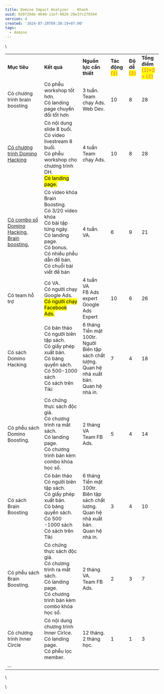 ```yaml
---
title: Domino Impact Analyzer  - Khanh
uuid: 020728de-4640-11ef-9826-26e37c279344
version: 4
created: '2024-07-20T09:30:19+07:00'
tags:
  - domino
---
```


\

| | | | | | |
|-|-|-|-|-|-|
|**Mục tiêu**<!-- {"cell":{"align":"center","colwidth":236}} -->|**Kết quả**<!-- {"cell":{"align":"center"}} -->|**Nguồn lực cần thiết**<!-- {"cell":{"align":"center"}} -->|**Tác động <br /><mark style="color:#f8914d;">(1)<!-- {"cycleColor":"24"} --></mark>**<!-- {"cell":{"align":"center","colwidth":120}} -->|**Độ dễ <br /><mark style="color:#f8914d;">(2)<!-- {"cycleColor":"24"} --></mark>**<!-- {"cell":{"align":"center"}} -->|**Tổng điểm<br /><mark style="color:#f8914d;">(1)\*2 + (2)<!-- {"cycleColor":"24"} --></mark>**<!-- {"cell":{"align":"center","colwidth":126}} -->|
|Có chương trình brain boosting<!-- {"cell":{"colwidth":236}} -->|Có phễu workshop tốt hơn.<br />Có landing page chuyển đổi tốt hơn|3 tuần.<br />Team chạy Ads.<br />Web Dev.|10<!-- {"cell":{"colwidth":120}} -->|8|28<!-- {"cell":{"colwidth":126}} -->|
|[Có chương trình Domino Hacking](https://www.amplenote.com/notes/535bbc24-3725-11ef-8459-26e37c279344) <!-- {"cell":{"colwidth":236}} -->|Có nội dung slide 8 buổi.<br />Có video livestream 8 buổi.<br />Có phễu workshop cho chương trình DH.<br /><mark style="background-color:undefined;">Có landing page.<!-- {"backgroundCycleColor":"60"} --></mark>|4 tuần<br />Team chạy Ads.|10<!-- {"cell":{"colwidth":120}} -->|8|28<!-- {"cell":{"colwidth":126}} -->|
|[Có combo số Domino Hacking, Brain boosting.](https://www.amplenote.com/notes/ffe0f692-3727-11ef-a37b-6ef34fa959ce) <!-- {"cell":{"colwidth":236}} -->|Có video khóa Brain Boosting.<br />Có 3/20 video khóa<br />Có bài tập từng ngày.<br />Có landing page.<br />Có bonus.<br />Có nhiều phễu dẫn để bán.<br />Có chuỗi bài viết để bán |4 tuần.<br />VA.|6<!-- {"cell":{"colwidth":120}} -->|9|21<!-- {"cell":{"colwidth":126}} -->|
|Có team hỗ trợ<!-- {"cell":{"colwidth":236}} -->|Có VA.<br />Có người chạy Google Ads.<br /><mark style="background-color:undefined;">Có người chạy Facebook Ads.<!-- {"backgroundCycleColor":"60"} --></mark>|4 tuần<br />VA<br />FB Ads expert<br />Google Ads Expert|10|6|26|
|Có sách Domino Hacking<!-- {"cell":{"colwidth":236}} -->|Có bản thảo<br />Có người biên tập sách.<br />Có giấy phép xuất bản.<br />Có bảng quyền sách.<br />Có 500-1000 sách<br />Có sách trên Tiki|6 tháng<br />Tiền mặt 100tr.<br />Người Biên tập sách chất lượng.<br />Quan hệ nhà xuất bản.<br />Quan hệ nhà in.|7<!-- {"cell":{"colwidth":120}} -->|4|18<!-- {"cell":{"colwidth":126}} -->|
|Có phễu sách Domino Boosting.<!-- {"cell":{"colwidth":236}} -->|Có chứng thực sách độc giả.<br />Có chương trình ra mắt sách.<br />Có landing page.<br />Có chương trình bán kèm combo khóa học số.|2 tháng<br />VA<br />Team FB Ads.|5<!-- {"cell":{"colwidth":120}} -->|4|14<!-- {"cell":{"colwidth":126}} -->|
|Có sách Brain Boosting <!-- {"cell":{"colwidth":236}} -->|Có bản thảo<br />Có người biên tập sách.<br />Có giấy phép xuất bản.<br />Có bảng quyền sách.<br />Có 500 -1000 sách<br />Có sách trên Tiki|6 tháng<br />Tiền mặt 100tr.<br />Biên tập sách chất lượng.<br />Quan hệ nhà xuất bản.<br />Quan hệ nhà in.|3<!-- {"cell":{"colwidth":120}} -->|4|10<!-- {"cell":{"colwidth":126}} -->|
|Có phễu sách Brain Boosting.<!-- {"cell":{"colwidth":236}} -->|Có chứng thực sách độc giả.<br />Có chương trình ra mắt sách.<br />Có landing page.<br />Có chương trình bán kèm combo khóa học số.|2 tháng<br />VA.<br />Team FB Ads.|2<!-- {"cell":{"colwidth":120}} -->|3|7<!-- {"cell":{"colwidth":126}} -->|
|Có chương trình Inner Circle<!-- {"cell":{"colwidth":236}} -->|Có nội dung chương trình Inner Cirlce.<br />Có landing page.<br />Có phễu lọc member.|12 tháng.<br />2 tháng học.|1<!-- {"cell":{"colwidth":120}} -->|1|3<!-- {"cell":{"colwidth":126}} -->|
|...<!-- {"cell":{"colwidth":236}} -->||||||
\

\
